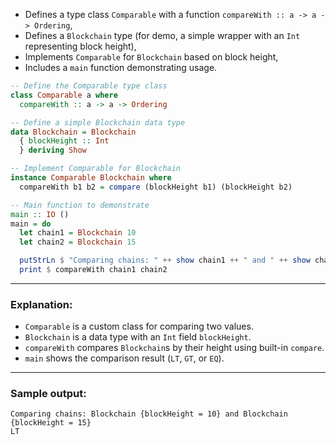 

* Defines a type class `Comparable` with a function `compareWith :: a -> a -> Ordering`,
* Defines a `Blockchain` type (for demo, a simple wrapper with an `Int` representing block height),
* Implements `Comparable` for `Blockchain` based on block height,
* Includes a `main` function demonstrating usage.

```haskell
-- Define the Comparable type class
class Comparable a where
  compareWith :: a -> a -> Ordering

-- Define a simple Blockchain data type
data Blockchain = Blockchain
  { blockHeight :: Int
  } deriving Show

-- Implement Comparable for Blockchain
instance Comparable Blockchain where
  compareWith b1 b2 = compare (blockHeight b1) (blockHeight b2)

-- Main function to demonstrate
main :: IO ()
main = do
  let chain1 = Blockchain 10
  let chain2 = Blockchain 15

  putStrLn $ "Comparing chains: " ++ show chain1 ++ " and " ++ show chain2
  print $ compareWith chain1 chain2
```

---

### Explanation:

* `Comparable` is a custom class for comparing two values.
* `Blockchain` is a data type with an `Int` field `blockHeight`.
* `compareWith` compares `Blockchain`s by their height using built-in `compare`.
* `main` shows the comparison result (`LT`, `GT`, or `EQ`).

---

### Sample output:

```
Comparing chains: Blockchain {blockHeight = 10} and Blockchain {blockHeight = 15}
LT
```

